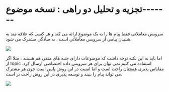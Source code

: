 # تجزیه و تحلیل دو راهی : نسخه موضوع-------

سرویس معاملاتی فقط پیام ها را به یک موضوع ارائه می کند و هر کسی که علاقه مند به شنیدن پیامی از سرویس معاملاتی است ، به سادگی مشترک می شود.

![](Pasted%20image%2020240331201836.png)

اما باید به این نکته توجه داشت که موضوعات دارای جنبه های منفی هم هستند ، مثلا اگر از topic استفاده می کنیم نمی توان برای هر سرویس داده اختصاصی ارسال کرد. مقایاس پذیری همچنان راحت است و اما امنیت در این روش پایین است چون هر مشترک می تواند پیام را ببیند و توسعه پذیری در این روش راحت تر است.

![](Pasted%20image%2020240331202238.png)

